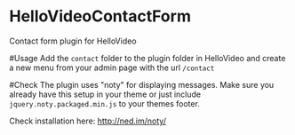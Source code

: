 # HelloVideoContactForm
Contact form plugin for HelloVideo

#Usage
Add the `contact` folder to the plugin folder in HelloVideo and create a new menu from your admin page with the url `/contact`

#Check
The plugin uses "noty" for displaying messages. Make sure you already have this setup in your theme or just include `jquery.noty.packaged.min.js` to your themes footer.

Check installation here: http://ned.im/noty/


